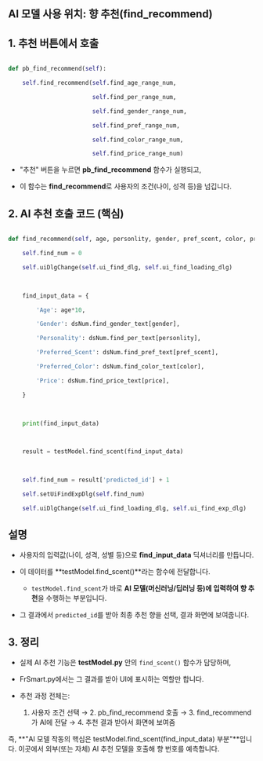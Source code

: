 
## AI 모델 사용 위치: 향 추천(find_recommend)

## 1. 추천 버튼에서 호출

```python

def pb_find_recommend(self):

    self.find_recommend(self.find_age_range_num,

                        self.find_per_range_num,

                        self.find_gender_range_num,

                        self.find_pref_range_num,

                        self.find_color_range_num,

                        self.find_price_range_num)

```

- "추천" 버튼을 누르면 **pb_find_recommend** 함수가 실행되고,
    
- 이 함수는 **find_recommend**로 사용자의 조건(나이, 성격 등)을 넘깁니다.
    

## 2. AI 추천 호출 코드 (핵심)

```python

def find_recommend(self, age, personlity, gender, pref_scent, color, price):

    self.find_num = 0

    self.uiDlgChange(self.ui_find_dlg, self.ui_find_loading_dlg)

  

    find_input_data = {

        'Age': age*10,

        'Gender': dsNum.find_gender_text[gender],

        'Personality': dsNum.find_per_text[personlity],

        'Preferred_Scent': dsNum.find_pref_text[pref_scent],

        'Preferred_Color': dsNum.find_color_text[color],

        'Price': dsNum.find_price_text[price],

    }

  

    print(find_input_data)

  

    result = testModel.find_scent(find_input_data)

  

    self.find_num = result['predicted_id'] + 1

    self.setUiFindExpDlg(self.find_num)

    self.uiDlgChange(self.ui_find_loading_dlg, self.ui_find_exp_dlg)

```
## 설명

- 사용자의 입력값(나이, 성격, 성별 등)으로 **find_input_data** 딕셔너리를 만듭니다.
    
- 이 데이터를 **testModel.find_scent()**라는 함수에 전달합니다.
    
    - `testModel.find_scent`가 바로 **AI 모델(머신러닝/딥러닝 등)에 입력하여 향 추천**을 수행하는 부분입니다.
        
- 그 결과에서 `predicted_id`를 받아 최종 추천 향을 선택, 결과 화면에 보여줍니다.
    

## 3. 정리

- 실제 AI 추천 기능은 **testModel.py** 안의 `find_scent()` 함수가 담당하며,
    
- FrSmart.py에서는 그 결과를 받아 UI에 표시하는 역할만 합니다.
    
- 추천 과정 전체는:
    
    1. 사용자 조건 선택 → 2. pb_find_recommend 호출 → 3. find_recommend가 AI에 전달 → 4. 추천 결과 받아서 화면에 보여줌
        

즉, **"AI 모델 작동의 핵심은 testModel.find_scent(find_input_data) 부분"**입니다. 이곳에서 외부(또는 자체) AI 추천 모델을 호출해 향 번호를 예측합니다.
